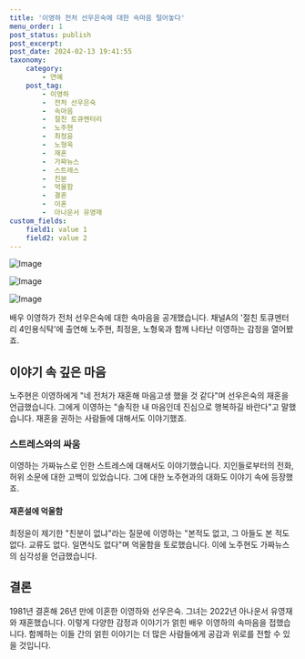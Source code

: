 ```yaml
---
title: '이영하 전처 선우은숙에 대한 속마음 털어놓다'
menu_order: 1
post_status: publish
post_excerpt: 
post_date: 2024-02-13 19:41:55
taxonomy:
    category:
        - 연예
    post_tag:
        - 이영하
        -  전처 선우은숙
        -  속마음
        -  절친 토큐멘터리
        -  노주현
        -  최정윤
        -  노형욱
        -  재혼
        -  가짜뉴스
        -  스트레스
        -  친분
        -  억울함
        -  결혼
        -  이혼
        -  아나운서 유영재
custom_fields:
    field1: value 1
    field2: value 2
---
```


![Image](https://mimgnews.pstatic.net/image/076/2024/02/13/2024021301000830000110991_20240213131502265.jpg?type=w540)

![Image](https://ssl.pstatic.net/mimgnews/image/076/2024/02/13/2024021301000830000110992_20240213131502270.jpg?type=w540)

![Image](https://mimgnews.pstatic.net/image/076/2024/02/13/2024021301000830000110993_20240213131502273.jpg?type=w540)

배우 이영하가 전처 선우은숙에 대한 속마음을 공개했습니다. 채널A의 '절친 토큐멘터리 4인용식탁'에 출연해 노주현, 최정윤, 노형욱과 함께 나타난 이영하는 감정을 열어봤죠.
## 이야기 속 깊은 마음
노주현은 이영하에게 "네 전처가 재혼해 마음고생 했을 것 같다"며 선우은숙의 재혼을 언급했습니다. 그에게 이영하는 "솔직한 내 마음인데 진심으로 행복하길 바란다"고 말했습니다. 재혼을 권하는 사람들에 대해서도 이야기했죠.
### 스트레스와의 싸움
이영하는 가짜뉴스로 인한 스트레스에 대해서도 이야기했습니다. 지인들로부터의 전화, 허위 소문에 대한 고백이 있었습니다. 그에 대한 노주현과의 대화도 이야기 속에 등장했죠.
#### 재혼설에 억울함
최정윤이 제기한 "친분이 없냐"라는 질문에 이영하는 "본적도 없고, 그 아들도 본 적도 없다. 교류도 없다. 일면식도 없다"며 억울함을 토로했습니다. 이에 노주현도 가짜뉴스의 심각성을 언급했습니다.
## 결론
1981년 결혼해 26년 만에 이혼한 이영하와 선우은숙. 그녀는 2022년 아나운서 유영재와 재혼했습니다. 이렇게 다양한 감정과 이야기가 얽힌 배우 이영하의 속마음을 접했습니다. 함께하는 이들 간의 얽힌 이야기는 더 많은 사람들에게 공감과 위로를 전할 수 있을 것입니다.
